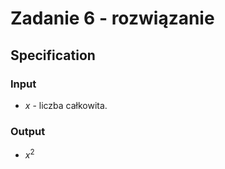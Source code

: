 # Zadanie 6 - rozwiązanie

## Specification

### Input

* $x$ - liczba całkowita.

### Output

* $x^2$
